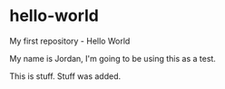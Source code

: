 # hello-world
My first repository - Hello World

My name is Jordan, I'm going to be using this as a test.

This is stuff. Stuff was added.

